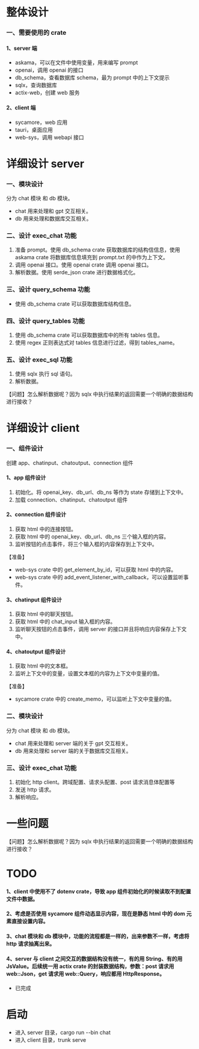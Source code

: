 # 整体设计

### 一、需要使用的 crate

#### 1、server 端

* askama，可以在文件中使用变量，用来编写 prompt
* openai，调用 openai 的接口
* db_schema，查看数据库 schema，最为 prompt 中的上下文提示
* sqlx，查询数据库
* actix-web，创建 web 服务



#### 2、client 端

* sycamore，web 应用
* tauri，桌面应用
* web-sys，调用 webapi 接口



# 详细设计 server

### 一、模块设计

分为 chat 模块 和 db 模块。

* chat 用来处理和 gpt 交互相关。
* db 用来处理和数据库交互相关。



### 二、设计 exec_chat 功能

1. 准备 prompt。使用 db_schema crate 获取数据库的结构信信息，使用 askama crate 将数据库信息填充到 prompt.txt 的中作为上下文。
2. 调用 openai 接口。使用 openai crate 调用 openai 接口。
3. 解析数据。使用 serde_json crate 进行数据格式化。



### 三、设计 query_schema 功能

* 使用 db_schema crate 可以获取数据库结构信息。



### 四、设计 query_tables 功能

1. 使用 db_schema crate 可以获取数据库中的所有 tables 信息。
2. 使用 regex 正则表达式对 tables 信息进行过滤，得到 tables_name。



### 五、设计 exec_sql 功能

1. 使用 sqlx 执行 sql 语句。
2. 解析数据。



【问题】怎么解析数据呢？因为 sqlx 中执行结果的返回需要一个明确的数据结构进行接收？





# 详细设计 client

### 一、组件设计

创建 app、chatinput、chatoutput、connection 组件



#### 1、app 组件设计

1. 初始化。将 openai_key、db_url、db_ns 等作为 state 存储到上下文中。
2. 加载 connection、chatinput、chatoutput 组件



#### 2、connection 组件设计

1. 获取 html 中的连接按钮。
2. 获取 html 中的 openai_key、db_url、db_ns 三个输入框的内容。
3. 监听按钮的点击事件，将三个输入框的内容保存到上下文中。



【准备】

* web-sys crate 中的 get_element_by_id，可以获取 html 中的内容。
* web-sys crate 中的 add_event_listener_with_callback，可以设置监听事件。



#### 3、chatinput 组件设计

1. 获取 html 中的聊天按钮。
2. 获取 html 中的 chat_input 输入框的内容。
3. 监听聊天按钮的点击事件，调用 server 的接口并且将响应内容保存上下文中。



#### 4、chatoutput 组件设计

1. 获取 html 中的文本框。
2. 监听上下文中的变量，设置文本框的内容为上下文中变量的值。



【准备】

* sycamore crate 中的 create_memo，可以监听上下文中变量的值。



### 二、模块设计

分为 chat 模块 和 db 模块。

* chat 用来处理和 server 端的关于 gpt 交互相关。
* db 用来处理和 server 端的关于数据库交互相关。



### 三、设计 exec_chat 功能

1. 初始化 http client。跨域配置、请求头配置、post 请求消息体配置等
2. 发送 http 请求。
3. 解析响应。



# 一些问题

【问题】怎么解析数据呢？因为 sqlx 中执行结果的返回需要一个明确的数据结构进行接收？





# TODO

#### 1、client 中使用不了 dotenv crate，导致 app 组件初始化的时候读取不到配置文件中数据。



#### 2、考虑是否使用 sycamore 组件动态显示内容，现在是静态 html 中的 dom 元素直接设置内容。



#### 3、chat 模块和 db 模块中，功能的流程都是一样的，出来参数不一样，考虑将 http 请求抽离出来。



#### 4、server 与 client 之间交互的数据结构没有统一，有的用 String、有的用 JsValue。后续统一用 actix crate 的封装数据结构，参数：post 请求用 web::Json，get 请求用 web::Query，响应都用 HttpResponse。

* 已完成





# 启动

* 进入 server 目录，cargo run --bin chat
* 进入 client 目录，trunk serve
